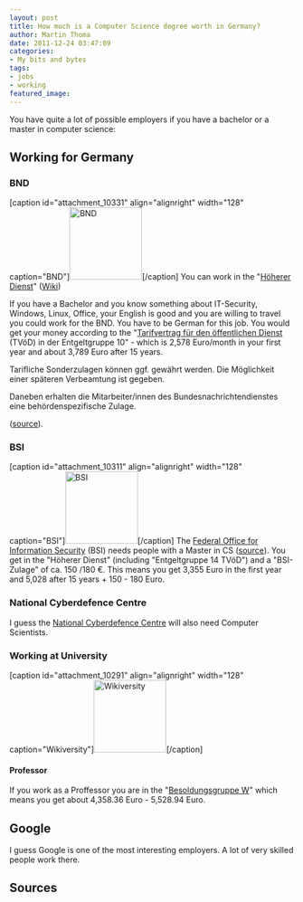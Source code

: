 ```yaml
---
layout: post
title: How much is a Computer Science degree worth in Germany?
author: Martin Thoma
date: 2011-12-24 03:47:09
categories: 
- My bits and bytes
tags: 
- jobs
- working
featured_image: 
---
```

You have quite a lot of possible employers if you have a bachelor or a master in computer science:

<h2>Working for Germany</h2>
<h3>BND</h3>
[caption id="attachment_10331" align="alignright" width="128" caption="BND"]<a href="http://martin-thoma.com/wp-content/uploads/2011/12/BND.png"><img src="http://martin-thoma.com/wp-content/uploads/2011/12/BND.png" alt="BND" title="BND" width="128" height="128" class="size-full wp-image-10331" /></a>[/caption]
You can work in the "<a href="http://www.bnd.bund.de/cln_092/nn_1365898/DE/JobsUndKarriere/Hoeherer__Dienst/Hoeherer__Dienst__node.html?__nnn=true">Höherer Dienst</a>" (<a href="http://de.wikipedia.org/wiki/H%C3%B6herer_Dienst">Wiki</a>)

If you have a Bachelor and you know something about IT-Security, Windows, Linux, Office, your English is good and you are willing to travel you could work for the BND. You have to be German for this job. You would get your money according to the "<a href="http://de.wikipedia.org/wiki/Tarifvertrag_f%C3%BCr_den_%C3%B6ffentlichen_Dienst">Tarifvertrag für den öffentlichen Dienst</a> (TVöD) in der Entgeltgruppe 10" - which is 2,578 Euro/month in your first year and about 3,789 Euro after 15 years.  

Tarifliche Sonderzulagen können ggf. gewährt werden. Die Möglichkeit einer späteren Verbeamtung ist gegeben.

Daneben erhalten die Mitarbeiter/innen des Bundesnachrichtendienstes eine behördenspezifische Zulage.


(<a href="http://www.bnd.bund.de/cln_092/nn_1365898/DE/JobsUndKarriere/Stellenanzeigen/Gehobener__Dienst/SI036-11.html">source</a>).

<h3>BSI</h3>
[caption id="attachment_10311" align="alignright" width="128" caption="BSI"]<a href="http://martin-thoma.com/wp-content/uploads/2011/12/BSI.png"><img src="http://martin-thoma.com/wp-content/uploads/2011/12/BSI.png" alt="BSI" title="BSI" width="128" height="128" class="size-full wp-image-10311" /></a>[/caption]
The <a href="http://en.wikipedia.org/wiki/Federal_Office_for_Information_Security">Federal Office for Information Security</a> (BSI) needs people with a Master in CS (<a href="https://www.bsi.bund.de/DE/DasBSI/JobsEinkauf/Jobs/jobs_node.html#doc478302bodyText1">source</a>). You get in the "Höherer Dienst" (including "Entgeltgruppe 14 TVöD") and a "BSI-Zulage" of ca. 150 /180 €. This means you get 3,355 Euro in the first year and 5,028 after 15 years + 150 - 180 Euro.

<h3>National Cyberdefence Centre</h3>
I guess the <a href="http://en.wikipedia.org/wiki/National_Cyberdefence_Centre">National Cyberdefence Centre</a> will also need Computer Scientists.

<h3>Working at University</h3>
[caption id="attachment_10291" align="alignright" width="128" caption="Wikiversity"]<a href="http://martin-thoma.com/wp-content/uploads/2011/12/Wikiversity.png"><img src="http://martin-thoma.com/wp-content/uploads/2011/12/Wikiversity.png" alt="Wikiversity" title="Wikiversity" width="128" height="128" class="size-full wp-image-10291" /></a>[/caption]
<h4>Professor</h4>
If you work as a Proffessor you are in the "<a href="http://de.wikipedia.org/wiki/Besoldungsordnung_W">Besoldungsgruppe W</a>" which means you get about 4,358.36 Euro - 5,528.94 Euro.

<h2>Google</h2>
I guess Google is one of the most interesting employers. A lot of very skilled people work there.

<h2>Sources</h2>
<ul>

</ul>
